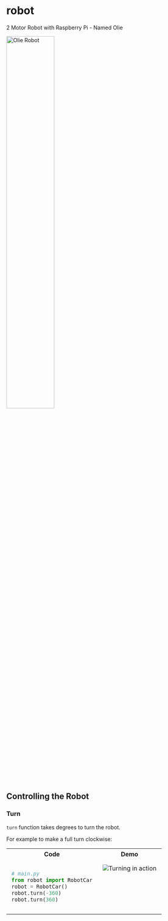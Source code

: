 # robot
2 Motor Robot with Raspberry Pi - Named Olie

<img alt = "Olie Robot" src="img/robot-front.JPG" width="50%" />

## Controlling the Robot

### Turn

`turn` function takes degrees to turn the robot.

For example to make a full turn clockwise:

<table>
  <tr>
    <th>Code</th><th>Demo</th>
  </tr>
  <tr>
    <td  style="vertical-align:top; padding:10pt">

```python
# main.py
from robot import RobotCar
robot = RobotCar()
robot.turn(-360)
robot.turn(360)
```

</td>
    <td style="padding:10pt; vertical-align:top;">
      <img alt = "Turning in action" src="https://user-images.githubusercontent.com/1449277/104133150-9de34e80-5379-11eb-98ca-2cf45671be51.gif"  style="border-radius: 2%;"/>
    </td>
  </tr>
</table>
